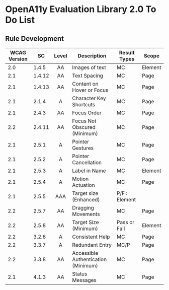 # OpenA11y Evaluation Library 2.0 To Do List

## Rule Development

| WCAG Version  | SC      | Level | Description | Result Types | Scope |
| ------------- | ------- | :---: | ----------- | ------------ | ----- |
| 2.0          | 1.4.5    | AA    | Images of text |  MC |  Element |
| 2.1          | 1.4.12   | AA    | Text Spacing |  MC | Page |
| 2.1          | 1.4.13   | AA    | Content on Hover or Focus | MC |  Page |
| 2.1          | 2.1.4    | A     | Character Key Shortcuts | MC | Page |
| 2.1          | 2.4.3    | AA    | Focus Order | MC | Page |
| 2.2          | 2.4.11   | AA    | Focus Not Obscured (Minimum) | MC | Page |
| 2.1          | 2.5.1    | A     | Pointer Gestures |  MC | Page |
| 2.1          | 2.5.2    | A     | Pointer Cancellation |  MC | Page |
| 2.1          | 2.5.3    | A     | Label in Name | MC | Element |
| 2.1          | 2.5.4    | A     | Motion Actuation | MC | Page |
| 2.1          | 2.5.5    | AAA   | Target size (Enhanced) | P/F : Element |
| 2.2          | 2.5.7    | AA    | Dragging Movements | MC | Page |
| 2.2          | 2.5.8    | AA    | Target Size (Minimum) | Pass or Fail | Element |
| 2.2          | 3.2.6    | A     | Consistent Help | MC | Page |
| 2.2          | 3.3.7    | A     | Redundant Entry | MC/P | Page |
| 2.2          | 3.3.8    | AA    | Accessible Authentication (Minimum) | MC | Page |
| 2.1          | 4.1.3    | AA    | Status Messages | MC | Page | 
